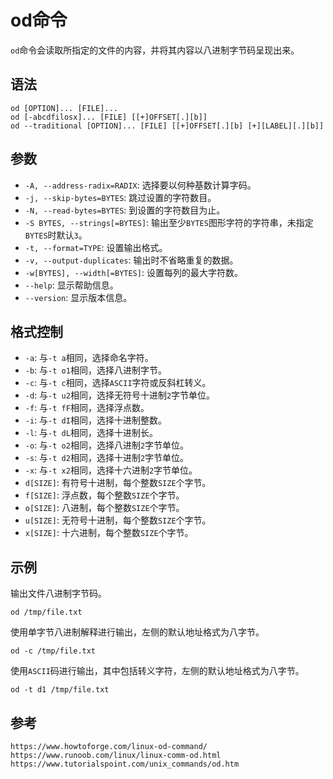 # od命令
`od`命令会读取所指定的文件的内容，并将其内容以八进制字节码呈现出来。

## 语法

```shell
od [OPTION]... [FILE]...
od [-abcdfilosx]... [FILE] [[+]OFFSET[.][b]]
od --traditional [OPTION]... [FILE] [[+]OFFSET[.][b] [+][LABEL][.][b]]
```

## 参数
* `-A, --address-radix=RADIX`: 选择要以何种基数计算字码。
* `-j, --skip-bytes=BYTES`: 跳过设置的字符数目。
* `-N, --read-bytes=BYTES`: 到设置的字符数目为止。
* `-S BYTES, --strings[=BYTES]`: 输出至少`BYTES`图形字符的字符串，未指定`BYTES`时默认`3`。
* `-t, --format=TYPE`: 设置输出格式。
* `-v, --output-duplicates`: 输出时不省略重复的数据。
* `-w[BYTES], --width[=BYTES]`: 设置每列的最大字符数。
* `--help`: 显示帮助信息。
* `--version`: 显示版本信息。

## 格式控制
* `-a`: 与`-t a`相同，选择命名字符。
* `-b`: 与`-t o1`相同，选择八进制字节。
* `-c`: 与`-t c`相同，选择`ASCII`字符或反斜杠转义。
* `-d`: 与`-t u2`相同，选择无符号十进制`2`字节单位。
* `-f`: 与`-t fF`相同，选择浮点数。
* `-i`: 与`-t dI`相同，选择十进制整数。
* `-l`: 与`-t dL`相同，选择十进制长。
* `-o`: 与`-t o2`相同，选择八进制`2`字节单位。
* `-s`: 与`-t d2`相同，选择十进制`2`字节单位。
* `-x`: 与`-t x2`相同，选择十六进制`2`字节单位。
* `d[SIZE]`: 有符号十进制，每个整数`SIZE`个字节。
* `f[SIZE]`: 浮点数，每个整数`SIZE`个字节。
* `o[SIZE]`: 八进制，每个整数`SIZE`个字节。
* `u[SIZE]`: 无符号十进制，每个整数`SIZE`个字节。
* `x[SIZE]`: 十六进制，每个整数`SIZE`个字节。

## 示例

输出文件八进制字节码。

```shell
od /tmp/file.txt
```

使用单字节八进制解释进行输出，左侧的默认地址格式为八字节。

```shell
od -c /tmp/file.txt
```

使用`ASCII`码进行输出，其中包括转义字符，左侧的默认地址格式为八字节。

```
od -t d1 /tmp/file.txt
```







## 参考

```
https://www.howtoforge.com/linux-od-command/
https://www.runoob.com/linux/linux-comm-od.html
https://www.tutorialspoint.com/unix_commands/od.htm
```
